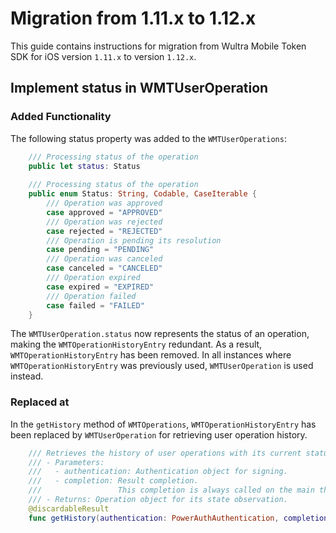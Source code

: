 # Migration from 1.11.x to 1.12.x

This guide contains instructions for migration from Wultra Mobile Token SDK for iOS version `1.11.x` to version `1.12.x`.

## Implement status in WMTUserOperation

### Added Functionality

The following status property was added to the `WMTUserOperations`:

```swift
    /// Processing status of the operation
    public let status: Status
    
    /// Processing status of the operation
    public enum Status: String, Codable, CaseIterable {
        /// Operation was approved
        case approved = "APPROVED"
        /// Operation was rejected
        case rejected = "REJECTED"
        /// Operation is pending its resolution
        case pending = "PENDING"
        /// Operation was canceled
        case canceled = "CANCELED"
        /// Operation expired
        case expired = "EXPIRED"
        /// Operation failed
        case failed = "FAILED"
    }
```

The `WMTUserOperation.status` now represents the status of an operation, making the `WMTOperationHistoryEntry` redundant. As a result, `WMTOperationHistoryEntry` has been removed. In all instances where `WMTOperationHistoryEntry` was previously used, `WMTUserOperation` is used instead.

### Replaced at

In the `getHistory` method of `WMTOperations`, `WMTOperationHistoryEntry` has been replaced by `WMTUserOperation` for retrieving user operation history.

```swift
    /// Retrieves the history of user operations with its current status.
    /// - Parameters:
    ///   - authentication: Authentication object for signing.
    ///   - completion: Result completion.
    ///                 This completion is always called on the main thread.
    /// - Returns: Operation object for its state observation.
    @discardableResult
    func getHistory(authentication: PowerAuthAuthentication, completion: @escaping(Result<[WMTUserOperation], WMTError>) -> Void) -> Operation?
```
